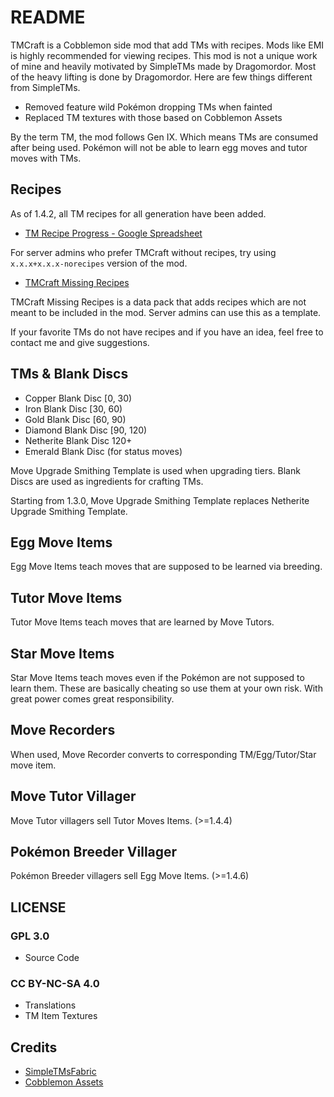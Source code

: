 # README

TMCraft is a Cobblemon side mod that add TMs with recipes. Mods like EMI is highly recommended for viewing recipes. This mod is not a unique work of mine and heavily motivated by SimpleTMs made by Dragomordor. Most of the heavy lifting is done by Dragomordor. Here are few things different from SimpleTMs.

- Removed feature wild Pokémon dropping TMs when fainted
- Replaced TM textures with those based on Cobblemon Assets

By the term TM, the mod follows Gen IX. Which means TMs are consumed after being used. Pokémon will not be able to learn egg moves and tutor moves with TMs.

## Recipes

As of 1.4.2, all TM recipes for all generation have been added.

- [TM Recipe Progress - Google Spreadsheet](https://docs.google.com/spreadsheets/d/1dSF5yGApMBniT_dNG_7rBsOzZgVQqpY8qVZWKixdT1Y/edit?usp=sharing)

For server admins who prefer TMCraft without recipes, try using `x.x.x+x.x.x-norecipes` version of the mod.

- [TMCraft Missing Recipes](https://github.com/KiwiFlavoredApollo/tmcraft-missing-recipes)

TMCraft Missing Recipes is a data pack that adds recipes which are not meant to be included in the mod. Server admins can use this as a template.

If your favorite TMs do not have recipes and if you have an idea, feel free to contact me and give suggestions.

## TMs & Blank Discs

- Copper Blank Disc [0, 30)
- Iron Blank Disc [30, 60)
- Gold Blank Disc [60, 90)
- Diamond Blank Disc [90, 120)
- Netherite Blank Disc 120+
- Emerald Blank Disc (for status moves)

Move Upgrade Smithing Template is used when upgrading tiers. Blank Discs are used as ingredients for crafting TMs.

Starting from 1.3.0, Move Upgrade Smithing Template replaces Netherite Upgrade Smithing Template.

## Egg Move Items

Egg Move Items teach moves that are supposed to be learned via breeding.

## Tutor Move Items

Tutor Move Items teach moves that are learned by Move Tutors.

## Star Move Items

Star Move Items teach moves even if the Pokémon are not supposed to learn them. These are basically cheating so use them at your own risk. With great power comes great responsibility.

## Move Recorders

When used, Move Recorder converts to corresponding TM/Egg/Tutor/Star move item.

## Move Tutor Villager

Move Tutor villagers sell Tutor Moves Items. (>=1.4.4)

## Pokémon Breeder Villager

Pokémon Breeder villagers sell Egg Move Items. (>=1.4.6)

## LICENSE

### GPL 3.0
- Source Code

### CC BY-NC-SA 4.0
- Translations
- TM Item Textures

## Credits
- [SimpleTMsFabric](https://github.com/Dragomordor/SimpleTMsFabric)
- [Cobblemon Assets](https://gitlab.com/cable-mc/cobblemon-assets)